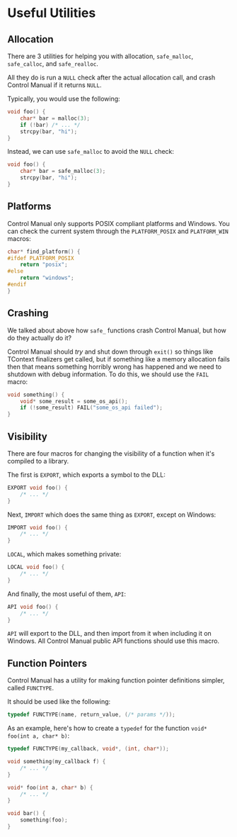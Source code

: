 # Useful Utilities

## Allocation

There are 3 utilities for helping you with allocation, `safe_malloc`, `safe_calloc`, and `safe_realloc`.

All they do is run a `NULL` check after the actual allocation call, and crash Control Manual if it returns `NULL`.

Typically, you would use the following:

```c
void foo() {
    char* bar = malloc(3);
    if (!bar) /* ... */
    strcpy(bar, "hi");
}
```

Instead, we can use `safe_malloc` to avoid the `NULL` check:

```c
void foo() {
    char* bar = safe_malloc(3);
    strcpy(bar, "hi");
}
```

## Platforms

Control Manual only supports POSIX compliant platforms and Windows. You can check the current system through the `PLATFORM_POSIX` and `PLATFORM_WIN` macros:

```c
char* find_platform() {
#ifdef PLATFORM_POSIX
    return "posix";
#else
    return "windows";
#endif
}
```

## Crashing

We talked about above how `safe_` functions crash Control Manual, but how do they actually do it?

Control Manual should _try_ and shut down through `exit()` so things like TContext finalizers get called, but if something like a memory allocation fails then that means something horribly wrong has happened and we need to shutdown with debug information. To do this, we should use the `FAIL` macro:

```c
void something() {
    void* some_result = some_os_api();
    if (!some_result) FAIL("some_os_api failed");
}
```

## Visibility

There are four macros for changing the visibility of a function when it's compiled to a library.

The first is `EXPORT`, which exports a symbol to the DLL:

```c
EXPORT void foo() {
    /* ... */
}
```

Next, `IMPORT` which does the same thing as `EXPORT`, except on Windows:

```c
IMPORT void foo() {
    /* ... */
}
```

`LOCAL`, which makes something private:

```c
LOCAL void foo() {
    /* ... */
}
```

And finally, the most useful of them, `API`:

```c
API void foo() {
    /* ... */
}
```

`API` will export to the DLL, and then import from it when including it on Windows. All Control Manual public API functions should use this macro.

## Function Pointers

Control Manual has a utility for making function pointer definitions simpler, called `FUNCTYPE`.

It should be used like the following:

```c
typedef FUNCTYPE(name, return_value, (/* params */));
```

As an example, here's how to create a `typedef` for the function `void* foo(int a, char* b)`:

```c
typedef FUNCTYPE(my_callback, void*, (int, char*));

void something(my_callback f) {
    /* ... */
}

void* foo(int a, char* b) {
    /* ... */
}

void bar() {
    something(foo);
}
```
